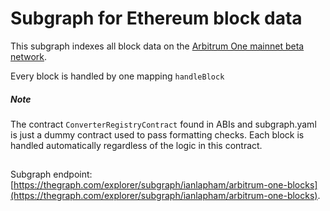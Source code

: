 # Subgraph for Ethereum block data

This subgraph indexes all block data on the [Arbitrum One mainnet beta network](https://offchain.medium.com/introducing-arbitrum-one-our-mainet-beta-ed0e9b63b435). 

Every block is handled by one mapping ```handleBlock```

##### Note 

The contract `ConverterRegistryContract` found in ABIs and subgraph.yaml is just a dummy contract used to pass formatting checks. Each block is handled automatically regardless of the logic in this contract. 
 
## 
Subgraph endpoint: [https://thegraph.com/explorer/subgraph/ianlapham/arbitrum-one-blocks](https://thegraph.com/explorer/subgraph/ianlapham/arbitrum-one-blocks).
